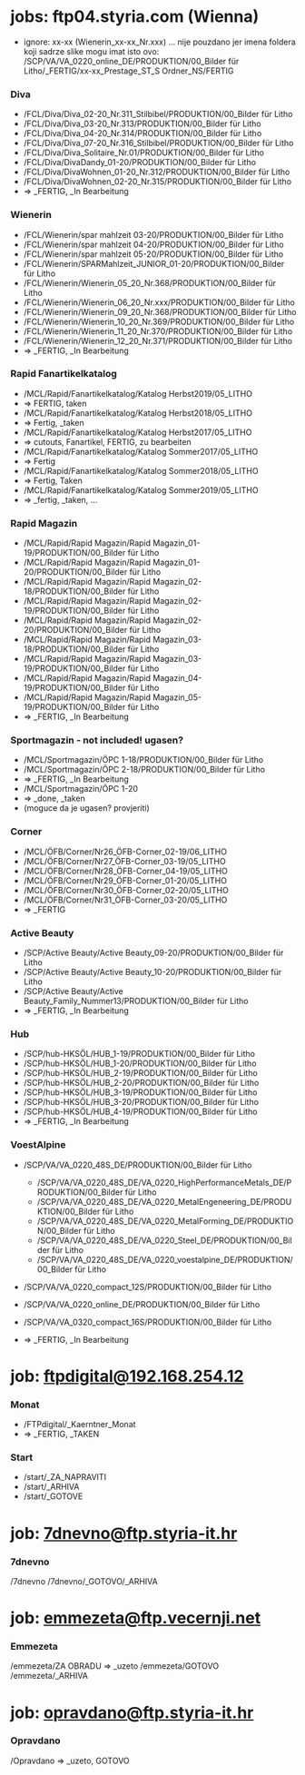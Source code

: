# jobs: ftp04.styria.com (Wienna)

- ignore: xx-xx (Wienerin_xx-xx_Nr.xxx) ... nije pouzdano jer imena foldera koji sadrze slike mogu imat isto ovo: /SCP/VA/VA_0220_online_DE/PRODUKTION/00_Bilder für Litho/\_FERTIG/xx-xx_Prestage_ST_S Ordner_NS/FERTIG

### Diva

- /FCL/Diva/Diva_02-20_Nr.311_Stilbibel/PRODUKTION/00_Bilder für Litho
- /FCL/Diva/Diva_03-20_Nr.313/PRODUKTION/00_Bilder für Litho
- /FCL/Diva/Diva_04-20_Nr.314/PRODUKTION/00_Bilder für Litho
- /FCL/Diva/Diva_07-20_Nr.316_Stilbibel/PRODUKTION/00_Bilder für Litho
- /FCL/Diva/Diva_Solitaire_Nr.01/PRODUKTION/00_Bilder für Litho
- /FCL/Diva/DivaDandy_01-20/PRODUKTION/00_Bilder für Litho
- /FCL/Diva/DivaWohnen_01-20_Nr.312/PRODUKTION/00_Bilder für Litho
- /FCL/Diva/DivaWohnen_02-20_Nr.315/PRODUKTION/00_Bilder für Litho
- => \_FERTIG, \_In Bearbeitung

### Wienerin

- /FCL/Wienerin/spar mahlzeit 03-20/PRODUKTION/00_Bilder für Litho
- /FCL/Wienerin/spar mahlzeit 04-20/PRODUKTION/00_Bilder für Litho
- /FCL/Wienerin/spar mahlzeit 05-20/PRODUKTION/00_Bilder für Litho
- /FCL/Wienerin/SPARMahlzeit_JUNIOR_01-20/PRODUKTION/00_Bilder für Litho
- /FCL/Wienerin/Wienerin_05_20_Nr.368/PRODUKTION/00_Bilder für Litho
- /FCL/Wienerin/Wienerin_06_20_Nr.xxx/PRODUKTION/00_Bilder für Litho
- /FCL/Wienerin/Wienerin_09_20_Nr.368/PRODUKTION/00_Bilder für Litho
- /FCL/Wienerin/Wienerin_10_20_Nr.369/PRODUKTION/00_Bilder für Litho
- /FCL/Wienerin/Wienerin_11_20_Nr.370/PRODUKTION/00_Bilder für Litho
- /FCL/Wienerin/Wienerin_12_20_Nr.371/PRODUKTION/00_Bilder für Litho
- => \_FERTIG, \_In Bearbeitung

### Rapid Fanartikelkatalog

- /MCL/Rapid/Fanartikelkatalog/Katalog Herbst2019/05_LITHO
- => FERTIG, taken
- /MCL/Rapid/Fanartikelkatalog/Katalog Herbst2018/05_LITHO
- => Fertig, _taken
- /MCL/Rapid/Fanartikelkatalog/Katalog Herbst2017/05_LITHO
- => cutouts, Fanartikel, FERTIG, zu bearbeiten
- /MCL/Rapid/Fanartikelkatalog/Katalog Sommer2017/05_LITHO
- => Fertig
- /MCL/Rapid/Fanartikelkatalog/Katalog Sommer2018/05_LITHO
- => Fertig, Taken
- /MCL/Rapid/Fanartikelkatalog/Katalog Sommer2019/05_LITHO
- => _fertig, _taken, ...

### Rapid Magazin
- /MCL/Rapid/Rapid Magazin/Rapid Magazin_01-19/PRODUKTION/00_Bilder für Litho
- /MCL/Rapid/Rapid Magazin/Rapid Magazin_01-20/PRODUKTION/00_Bilder für Litho
- /MCL/Rapid/Rapid Magazin/Rapid Magazin_02-18/PRODUKTION/00_Bilder für Litho
- /MCL/Rapid/Rapid Magazin/Rapid Magazin_02-19/PRODUKTION/00_Bilder für Litho
- /MCL/Rapid/Rapid Magazin/Rapid Magazin_02-20/PRODUKTION/00_Bilder für Litho
- /MCL/Rapid/Rapid Magazin/Rapid Magazin_03-18/PRODUKTION/00_Bilder für Litho
- /MCL/Rapid/Rapid Magazin/Rapid Magazin_03-19/PRODUKTION/00_Bilder für Litho
- /MCL/Rapid/Rapid Magazin/Rapid Magazin_04-19/PRODUKTION/00_Bilder für Litho
- /MCL/Rapid/Rapid Magazin/Rapid Magazin_05-19/PRODUKTION/00_Bilder für Litho
- => \_FERTIG, \_In Bearbeitung

### Sportmagazin - not included! ugasen?

- /MCL/Sportmagazin/ÖPC 1-18/PRODUKTION/00_Bilder für Litho
- /MCL/Sportmagazin/ÖPC 2-18/PRODUKTION/00_Bilder für Litho
- => \_FERTIG, \_In Bearbeitung
- /MCL/Sportmagazin/ÖPC 1-20
- => \_done, \_taken
- (moguce da je ugasen? provjeriti)

### Corner

- /MCL/ÖFB/Corner/Nr26_ÖFB-Corner_02-19/06_LITHO
- /MCL/ÖFB/Corner/Nr27_ÖFB-Corner_03-19/05_LITHO
- /MCL/ÖFB/Corner/Nr28_ÖFB-Corner_04-19/05_LITHO
- /MCL/ÖFB/Corner/Nr29_ÖFB-Corner_01-20/05_LITHO
- /MCL/ÖFB/Corner/Nr30_ÖFB-Corner_02-20/05_LITHO
- /MCL/ÖFB/Corner/Nr31_ÖFB-Corner_03-20/05_LITHO
- => \_FERTIG

### Active Beauty

- /SCP/Active Beauty/Active Beauty_09-20/PRODUKTION/00_Bilder für Litho
- /SCP/Active Beauty/Active Beauty_10-20/PRODUKTION/00_Bilder für Litho
- /SCP/Active Beauty/Active Beauty_Family_Nummer13/PRODUKTION/00_Bilder für Litho
- => \_FERTIG, \_In Bearbeitung

### Hub

- /SCP/hub-HKSÖL/HUB_1-19/PRODUKTION/00_Bilder für Litho
- /SCP/hub-HKSÖL/HUB_1-20/PRODUKTION/00_Bilder für Litho
- /SCP/hub-HKSÖL/HUB_2-19/PRODUKTION/00_Bilder für Litho
- /SCP/hub-HKSÖL/HUB_2-20/PRODUKTION/00_Bilder für Litho
- /SCP/hub-HKSÖL/HUB_3-19/PRODUKTION/00_Bilder für Litho
- /SCP/hub-HKSÖL/HUB_3-20/PRODUKTION/00_Bilder für Litho
- /SCP/hub-HKSÖL/HUB_4-19/PRODUKTION/00_Bilder für Litho
- => \_FERTIG, \_In Bearbeitung

### VoestAlpine

- /SCP/VA/VA_0220_48S_DE/PRODUKTION/00_Bilder für Litho

  - /SCP/VA/VA_0220_48S_DE/VA_0220_HighPerformanceMetals_DE/PRODUKTION/00_Bilder für Litho
  - /SCP/VA/VA_0220_48S_DE/VA_0220_MetalEngeneering_DE/PRODUKTION/00_Bilder für Litho
  - /SCP/VA/VA_0220_48S_DE/VA_0220_MetalForming_DE/PRODUKTION/00_Bilder für Litho
  - /SCP/VA/VA_0220_48S_DE/VA_0220_Steel_DE/PRODUKTION/00_Bilder für Litho
  - /SCP/VA/VA_0220_48S_DE/VA_0220_voestalpine_DE/PRODUKTION/00_Bilder für Litho

- /SCP/VA/VA_0220_compact_12S/PRODUKTION/00_Bilder für Litho
- /SCP/VA/VA_0220_online_DE/PRODUKTION/00_Bilder für Litho
- /SCP/VA/VA_0320_compact_16S/PRODUKTION/00_Bilder für Litho
- => \_FERTIG, \_In Bearbeitung

# job: ftpdigital@192.168.254.12

### Monat

- /FTPdigital/\_Kaerntner_Monat
- => \_FERTIG, \_TAKEN

### Start

- /start/\_ZA_NAPRAVITI
- /start/\_ARHIVA
- /start/\_GOTOVE

# job: 7dnevno@ftp.styria-it.hr

### 7dnevno

/7dnevno
/7dnevno/\_GOTOVO/\_ARHIVA

# job: emmezeta@ftp.vecernji.net

### Emmezeta

/emmezeta/ZA OBRADU
=> \_uzeto
/emmezeta/GOTOVO
/emmezeta/\_ARHIVA

# job: opravdano@ftp.styria-it.hr

### Opravdano

/Opravdano
=> \_uzeto, GOTOVO
